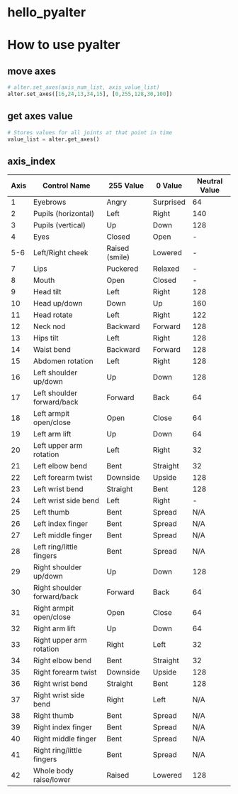 # hello_pyalter

# How to use pyalter

## move axes
```python
# alter.set_axes(axis_num_list, axis_value_list)
alter.set_axes([16,24,13,34,15], [0,255,128,30,100])
```

## get axes value
```python
# Stores values for all joints at that point in time
value_list = alter.get_axes()
```

## axis_index
| Axis | Control Name                   | 255 Value       | 0 Value          | Neutral Value |
|------|-------------------------------|-----------------|------------------|---------------|
| 1    | Eyebrows                      | Angry           | Surprised        | 64            |
| 2    | Pupils (horizontal)           | Left            | Right            | 140           |
| 3    | Pupils (vertical)             | Up              | Down             | 128           |
| 4    | Eyes                          | Closed          | Open             | -             |
| 5-6  | Left/Right cheek              | Raised (smile)  | Lowered          | -             |
| 7    | Lips                          | Puckered        | Relaxed          | -             |
| 8    | Mouth                         | Open            | Closed           | -             |
| 9    | Head tilt                     | Left            | Right            | 128           |
| 10   | Head up/down                  | Down            | Up               | 160           |
| 11   | Head rotate                   | Left            | Right            | 122           |
| 12   | Neck nod                      | Backward        | Forward          | 128           |
| 13   | Hips tilt                     | Left            | Right            | 128           |
| 14   | Waist bend                    | Backward        | Forward          | 128           |
| 15   | Abdomen rotation              | Left            | Right            | 128           |
| 16   | Left shoulder up/down         | Up              | Down             | 128           |
| 17   | Left shoulder forward/back   | Forward         | Back             | 64            |
| 18   | Left armpit open/close       | Open            | Close            | 64            |
| 19   | Left arm lift                 | Up              | Down             | 64            |
| 20   | Left upper arm rotation      | Left            | Right            | 32            |
| 21   | Left elbow bend               | Bent            | Straight         | 32            |
| 22   | Left forearm twist            | Downside        | Upside           | 128           |
| 23   | Left wrist bend               | Straight        | Bent             | 128           |
| 24   | Left wrist side bend          | Left            | Right            | -             |
| 25   | Left thumb                | Bent      | Spread   | N/A           |
| 26   | Left index finger         | Bent      | Spread   | N/A           |
| 27   | Left middle finger        | Bent      | Spread   | N/A           |
| 28   | Left ring/little fingers  | Bent      | Spread   | N/A           |
| 29   | Right shoulder up/down    | Up        | Down     | 128           |
| 30   | Right shoulder forward/back | Forward  | Back     | 64            |
| 31   | Right armpit open/close   | Open      | Close    | 64            |
| 32   | Right arm lift            | Up        | Down     | 64            |
| 33   | Right upper arm rotation  | Right     | Left     | 32            |
| 34   | Right elbow bend          | Bent      | Straight | 32            |
| 35   | Right forearm twist       | Downside  | Upside   | 128           |
| 36   | Right wrist bend          | Straight  | Bent     | 128           |
| 37   | Right wrist side bend     | Right     | Left     | N/A           |
| 38   | Right thumb               | Bent      | Spread   | N/A           |
| 39   | Right index finger        | Bent      | Spread   | N/A           |
| 40   | Right middle finger       | Bent      | Spread   | N/A           |
| 41   | Right ring/little fingers | Bent      | Spread   | N/A           |
| 42   | Whole body raise/lower    | Raised    | Lowered  | 128           |
